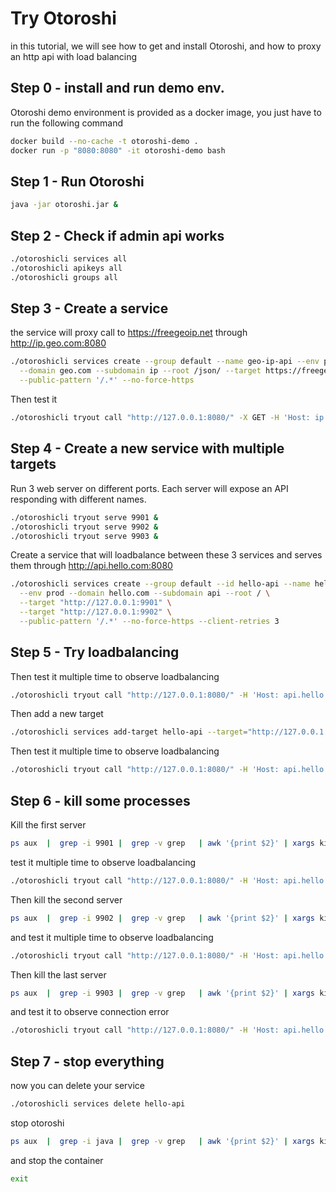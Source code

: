 # Try Otoroshi

in this tutorial, we will see how to get and install Otoroshi, and how to proxy an http api with load balancing

## Step 0 - install and run demo env.

Otoroshi demo environment is provided as a docker image, you just have to run the following command

```sh
docker build --no-cache -t otoroshi-demo .
docker run -p "8080:8080" -it otoroshi-demo bash
```

## Step 1 - Run Otoroshi

```sh
java -jar otoroshi.jar &
```

## Step 2 - Check if admin api works

```sh
./otoroshicli services all
./otoroshicli apikeys all
./otoroshicli groups all
```

## Step 3 - Create a service 

the service will proxy call to https://freegeoip.net through http://ip.geo.com:8080

```sh
./otoroshicli services create --group default --name geo-ip-api --env prod \
  --domain geo.com --subdomain ip --root /json/ --target https://freegeoip.net \
  --public-pattern '/.*' --no-force-https
```

Then test it

```sh
./otoroshicli tryout call "http://127.0.0.1:8080/" -X GET -H 'Host: ip.geo.com'
```

## Step 4 -  Create a new service with multiple targets

Run 3 web server on different ports. Each server will expose an API responding with different names.

```sh
./otoroshicli tryout serve 9901 & 
./otoroshicli tryout serve 9902 &
./otoroshicli tryout serve 9903 &
```

Create a service that will loadbalance between these 3 services and serves them through http://api.hello.com:8080

```sh
./otoroshicli services create --group default --id hello-api --name hello-api \
  --env prod --domain hello.com --subdomain api --root / \
  --target "http://127.0.0.1:9901" \
  --target "http://127.0.0.1:9902" \
  --public-pattern '/.*' --no-force-https --client-retries 3
```

## Step 5 - Try loadbalancing

Then test it multiple time to observe loadbalancing

```sh
./otoroshicli tryout call "http://127.0.0.1:8080/" -H 'Host: api.hello.com' -H 'Accept: application/json'
```

Then add a new target

```sh
./otoroshicli services add-target hello-api --target="http://127.0.0.1:9903"
```

Then test it multiple time to observe loadbalancing

```sh
./otoroshicli tryout call "http://127.0.0.1:8080/" -H 'Host: api.hello.com' -H 'Accept: application/json'
```

## Step 6 - kill some processes

Kill the first server 

```sh
ps aux  |  grep -i 9901 |  grep -v grep   | awk '{print $2}' | xargs kill
```

test it multiple time to observe loadbalancing

```sh
./otoroshicli tryout call "http://127.0.0.1:8080/" -H 'Host: api.hello.com' -H 'Accept: application/json'
```

Then kill the second server 

```sh
ps aux  |  grep -i 9902 |  grep -v grep   | awk '{print $2}' | xargs kill
```

and test it multiple time to observe loadbalancing

```sh
./otoroshicli tryout call "http://127.0.0.1:8080/" -H 'Host: api.hello.com' -H 'Accept: application/json'
```

Then kill the last server 

```sh
ps aux  |  grep -i 9903 |  grep -v grep   | awk '{print $2}' | xargs kill
```

and test it to observe connection error

```sh
./otoroshicli tryout call "http://127.0.0.1:8080/" -H 'Host: api.hello.com' -H 'Accept: application/json'
```

## Step 7 - stop everything

now you can delete your service

```sh
./otoroshicli services delete hello-api
```

stop otoroshi

```sh
ps aux  |  grep -i java |  grep -v grep   | awk '{print $2}' | xargs kill
```

and stop the container

```sh
exit
```

